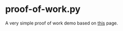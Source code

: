 # proof-of-work.py

A very simple proof of work demo based on [this](https://en.bitcoin.it/wiki/Proof_of_work) page.